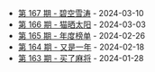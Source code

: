 * [第 167 期 - 碧空雪涛](https://weekly.tw93.fun/posts/167-碧空雪涛) - 2024-03-10
* [第 166 期 - 猫晒太阳](https://weekly.tw93.fun/posts/166-猫晒太阳) - 2024-03-03
* [第 165 期 - 年度榜单](https://weekly.tw93.fun/posts/165-年度榜单) - 2024-02-26
* [第 164 期 - 又是一年](https://weekly.tw93.fun/posts/164-又是一年) - 2024-02-18
* [第 163 期 - 买了麻将](https://weekly.tw93.fun/posts/163-买了麻将) - 2024-01-28
